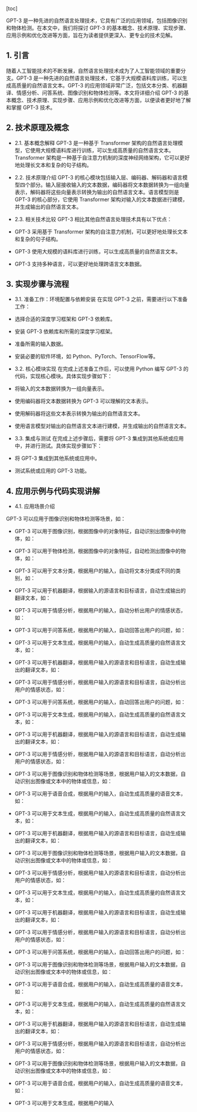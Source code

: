 
[toc]                    
                
                
GPT-3 是一种先进的自然语言处理技术，它具有广泛的应用领域，包括图像识别和物体检测。在本文中，我们将探讨 GPT-3 的基本概念、技术原理、实现步骤、应用示例和优化改进等方面，旨在为读者提供更深入、更专业的技术见解。

## 1. 引言

随着人工智能技术的不断发展，自然语言处理技术成为了人工智能领域的重要分支。GPT-3 是一种先进的自然语言处理技术，它基于大规模语料库训练，可以生成高质量的自然语言文本。GPT-3 的应用领域非常广泛，包括文本分类、机器翻译、情感分析、问答系统、图像识别和物体检测等。本文将详细介绍 GPT-3 的基本概念、技术原理、实现步骤、应用示例和优化改进等方面，以便读者更好地了解和掌握 GPT-3 技术。

## 2. 技术原理及概念

- 2.1. 基本概念解释
GPT-3 是一种基于 Transformer 架构的自然语言处理模型，它使用大规模语料库进行训练，可以生成高质量的自然语言文本。Transformer 架构是一种基于自注意力机制的深度神经网络架构，它可以更好地处理长文本和复杂的句子结构。

- 2.2. 技术原理介绍
GPT-3 的核心模块包括输入层、编码器、解码器和语言模型四个部分。输入层接收输入的文本数据，编码器将文本数据转换为一组向量表示，解码器将这些向量表示转换为输出的自然语言文本。语言模型则是 GPT-3 的核心部分，它使用 Transformer 架构对输入的文本数据进行建模，并生成输出的自然语言文本。

- 2.3. 相关技术比较
GPT-3 相比其他自然语言处理技术具有以下优点：

- GPT-3 采用基于 Transformer 架构的自注意力机制，可以更好地处理长文本和复杂的句子结构。
- GPT-3 使用大规模的语料库进行训练，可以生成高质量的自然语言文本。
- GPT-3 支持多种语言，可以更好地处理跨语言文本数据。

## 3. 实现步骤与流程

- 3.1. 准备工作：环境配置与依赖安装
在实现 GPT-3 之前，需要进行以下准备工作：

- 选择合适的深度学习框架和 GPT-3 依赖库。
- 安装 GPT-3 依赖库和所需的深度学习框架。
- 准备所需的输入数据。
- 安装必要的软件环境，如 Python、PyTorch、TensorFlow等。

- 3.2. 核心模块实现
在完成上述准备工作后，可以使用 Python 编写 GPT-3 的代码，实现核心模块。具体实现步骤如下：

- 将输入的文本数据转换为一组向量表示。
- 使用编码器将文本数据转换为 GPT-3 可以理解的文本表示。
- 使用解码器将这些文本表示转换为输出的自然语言文本。
- 使用语言模型对输出的自然语言文本进行建模，并生成输出的自然语言文本。

- 3.3. 集成与测试
在完成上述步骤后，需要将 GPT-3 集成到其他系统或应用中，并进行测试。具体实现步骤如下：

- 将 GPT-3 集成到其他系统或应用中。
- 测试系统或应用的 GPT-3 功能。

## 4. 应用示例与代码实现讲解

- 4.1. 应用场景介绍

GPT-3 可以应用于图像识别和物体检测等场景，如：

- GPT-3 可以用于图像识别，根据图像中的对象特征，自动识别出图像中的物体，如：

- GPT-3 可以用于物体检测，根据图像中的对象特征，自动检测出图像中的物体，如：

- GPT-3 可以用于文本分类，根据用户的输入，自动将文本分类成不同的类别，如：

- GPT-3 可以用于机器翻译，根据输入的源语言和目标语言，自动生成输出的翻译文本，如：

- GPT-3 可以用于情感分析，根据用户的输入，自动分析出用户的情感状态，如：

- GPT-3 可以用于问答系统，根据用户的输入，自动回答出用户的问题，如：

- GPT-3 可以用于文本生成，根据用户的输入，自动生成高质量的自然语言文本，如：

- GPT-3 可以用于机器翻译，根据用户输入的源语言和目标语言，自动生成输出的翻译文本，如：

- GPT-3 可以用于情感分析，根据用户输入的源语言和目标语言，自动分析出用户的情感状态，如：

- GPT-3 可以用于问答系统，根据用户的输入，自动回答出用户的问题，如：

- GPT-3 可以用于文本生成，根据用户的输入，自动生成高质量的自然语言文本，如：

- GPT-3 可以用于机器翻译，根据用户输入的源语言和目标语言，自动生成输出的翻译文本，如：

- GPT-3 可以用于情感分析，根据用户输入的源语言和目标语言，自动分析出用户的情感状态，如：

- GPT-3 可以用于图像识别和物体检测等场景，根据用户输入的文本数据，自动识别出图像或文本中的物体或信息，如：

- GPT-3 可以用于语音合成，根据用户的输入，自动生成高质量的语音文本，如：

- GPT-3 可以用于文本生成，根据用户的输入，自动生成高质量的自然语言文本，如：

- GPT-3 可以用于机器翻译，根据用户输入的源语言和目标语言，自动生成输出的翻译文本，如：

- GPT-3 可以用于图像识别和物体检测等场景，根据用户输入的文本数据，自动识别出图像或文本中的物体或信息，如：

- GPT-3 可以用于情感分析，根据用户输入的源语言和目标语言，自动分析出用户的情感状态，如：

- GPT-3 可以用于文本生成，根据用户的输入，自动生成高质量的自然语言文本，如：

- GPT-3 可以用于机器翻译，根据用户输入的源语言和目标语言，自动生成输出的翻译文本，如：

- GPT-3 可以用于情感分析，根据用户输入的源语言和目标语言，自动分析出用户的情感状态，如：

- GPT-3 可以用于问答系统，根据用户的输入，自动回答出用户的问题，如：

- GPT-3 可以用于图像识别和物体检测等场景，根据用户输入的文本数据，自动识别出图像或文本中的物体或信息，如：

- GPT-3 可以用于语音合成，根据用户的输入，自动生成高质量的语音文本，如：

- GPT-3 可以用于文本生成，根据用户的输入，自动生成高质量的自然语言文本，如：

- GPT-3 可以用于机器翻译，根据用户输入的源语言和目标语言，自动生成输出的翻译文本，如：

- GPT-3 可以用于情感分析，根据用户输入的源语言和目标语言，自动分析出用户的情感状态，如：

- GPT-3 可以用于图像识别和物体检测等场景，根据用户输入的文本数据，自动识别出图像或文本中的物体或信息，如：

- GPT-3 可以用于语音合成，根据用户的输入，自动生成高质量的语音文本，如：

- GPT-3 可以用于文本生成，根据用户的输入

